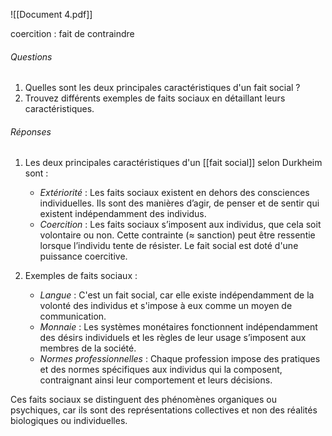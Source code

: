 
![[Document 4.pdf]]

coercition : fait de contraindre

###### Questions

1. Quelles sont les deux principales caractéristiques d'un fait social ?
2. Trouvez différents exemples de faits sociaux en détaillant leurs caractéristiques.

###### Réponses

1. Les deux principales caractéristiques d'un [[fait social]] selon Durkheim sont :
   - *Extériorité* : Les faits sociaux existent en dehors des consciences individuelles. Ils sont des manières d’agir, de penser et de sentir qui existent indépendamment des individus.
   - *Coercition* : Les faits sociaux s’imposent aux individus, que cela soit volontaire ou non. Cette contrainte ($\approx$ sanction) peut être ressentie lorsque l’individu tente de résister. Le fait social est doté d'une puissance coercitive.

2. Exemples de faits sociaux :
   - *Langue* : C'est un fait social, car elle existe indépendamment de la volonté des individus et s'impose à eux comme un moyen de communication.
   - *Monnaie* : Les systèmes monétaires fonctionnent indépendamment des désirs individuels et les règles de leur usage s’imposent aux membres de la société.
   - *Normes professionnelles* : Chaque profession impose des pratiques et des normes spécifiques aux individus qui la composent, contraignant ainsi leur comportement et leurs décisions.

Ces faits sociaux se distinguent des phénomènes organiques ou psychiques, car ils sont des représentations collectives et non des réalités biologiques ou individuelles.